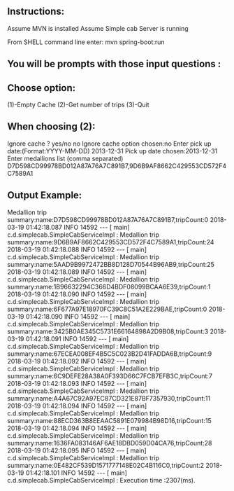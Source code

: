 Instructions:
-------------
Assume MVN is installed
Assume Simple cab Server is running

From SHELL command line enter: mvn spring-boot:run


You will be prompts with those input questions :
----------------------------------------------

Choose option:
--------------
(1)-Empty Cache
(2)-Get number of trips
(3)-Quit

When choosing (2):
------------------
Ignore cache ? yes/no
no
Ignore cache option chosen:no
Enter pick up date:(Format:YYYY-MM-DD)
2013-12-31
Pick up date chosen:2013-12-31
Enter medallions list (comma separated)
D7D598CD99978BD012A87A76A7C891B7,9D6B9AF8662C429553CD572F4C7589A1

Output Example:
--------------
 Medallion trip summary:name:D7D598CD99978BD012A87A76A7C891B7,tripCount:0
2018-03-19 01:42:18.087  INFO 14592 --- [           main] c.d.simplecab.SimpleCabServiceImpl       : Medallion trip summary:name:9D6B9AF8662C429553CD572F4C7589A1,tripCount:24
2018-03-19 01:42:18.088  INFO 14592 --- [           main] c.d.simplecab.SimpleCabServiceImpl       : Medallion trip summary:name:5AAD9B9972472BB8D128D70544B96AB9,tripCount:25
2018-03-19 01:42:18.089  INFO 14592 --- [           main] c.d.simplecab.SimpleCabServiceImpl       : Medallion trip summary:name:1B96632294C366D4BDF08099BCAA6E39,tripCount:1
2018-03-19 01:42:18.090  INFO 14592 --- [           main] c.d.simplecab.SimpleCabServiceImpl       : Medallion trip summary:name:6F677A97E18970FC39C8C51A2E229BAE,tripCount:0
2018-03-19 01:42:18.090  INFO 14592 --- [           main] c.d.simplecab.SimpleCabServiceImpl       : Medallion trip summary:name:3425B0AE345C5731E66164898A2D9B08,tripCount:3
2018-03-19 01:42:18.091  INFO 14592 --- [           main] c.d.simplecab.SimpleCabServiceImpl       : Medallion trip summary:name:67ECEA008EF4B5C5C023B2D41FADDA6B,tripCount:9
2018-03-19 01:42:18.092  INFO 14592 --- [           main] c.d.simplecab.SimpleCabServiceImpl       : Medallion trip summary:name:6C9DEFE28A38A0F393D66C7FCB7EFB3C,tripCount:7
2018-03-19 01:42:18.093  INFO 14592 --- [           main] c.d.simplecab.SimpleCabServiceImpl       : Medallion trip summary:name:A4A67C92A97EC87CD321E87BF7357930,tripCount:11
2018-03-19 01:42:18.094  INFO 14592 --- [           main] c.d.simplecab.SimpleCabServiceImpl       : Medallion trip summary:name:88ECD363B8EEAAC5891E079984B98D16,tripCount:15
2018-03-19 01:42:18.094  INFO 14592 --- [           main] c.d.simplecab.SimpleCabServiceImpl       : Medallion trip summary:name:1636FA083146AF6AE18DBD059D04CA76,tripCount:28
2018-03-19 01:42:18.095  INFO 14592 --- [           main] c.d.simplecab.SimpleCabServiceImpl       : Medallion trip summary:name:0E482CF539D1571777148E02C4B116C0,tripCount:2
2018-03-19 01:42:18.101  INFO 14592 --- [           main] c.d.simplecab.SimpleCabServiceImpl       : Execution time :2307(ms).